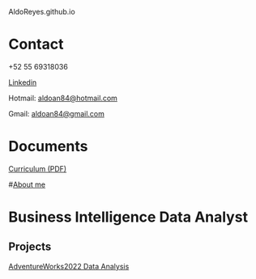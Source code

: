  AldoReyes.github.io

# Contact

 +52 55 69318036
 
 [Linkedin](https://www.linkedin.com/in/aldoreyesbianalyst?lipi=urn%3Ali%3Apage%3Ad_flagship3_profile_view_base_contact_details%3Bv420leqVSUOChjUj%2BtCWbw%3D%3D)

 Hotmail: aldoan84@hotmail.com
 
 Gmail: aldoan84@gmail.com

# Documents
 [Curriculum (PDF)](/Assets/files/Aldo_Reyes_CV.pdf)

 #[About me]([https://aldoreyes84.github.io/About-me/)

# Business Intelligence Data Analyst

## Projects

 [AdventureWorks2022 Data Analysis](https://aldoreyes84.github.io/Data_Analisys_For_AdventureWorksDW2022/)
